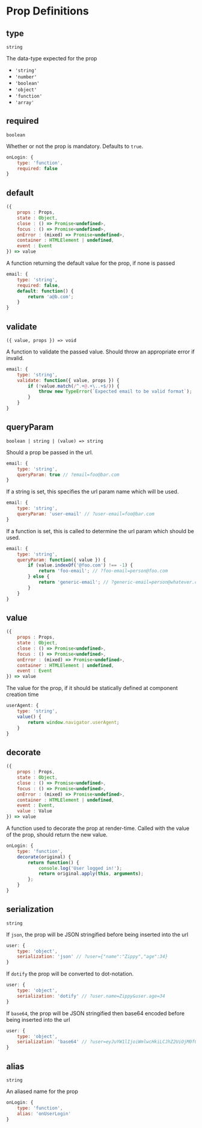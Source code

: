 # Prop Definitions

## type

`string`

The data-type expected for the prop

- `'string'`
- `'number'`
- `'boolean'`
- `'object'`
- `'function'`
- `'array'`

## required

`boolean`

Whether or not the prop is mandatory. Defaults to `true`.

```javascript
onLogin: {
    type: 'function',
    required: false
}
```

## default

```javascript
({
    props : Props,
    state : Object,
    close : () => Promise<undefined>,
    focus : () => Promise<undefined>,
    onError : (mixed) => Promise<undefined>,
    container : HTMLElement | undefined,
    event : Event
}) => value
```

A function returning the default value for the prop, if none is passed

```javascript
email: {
    type: 'string',
    required: false,
    default: function() {
        return 'a@b.com';
    }
}
```

## validate

`({ value, props }) => void`

A function to validate the passed value. Should throw an appropriate error if invalid.

```javascript
email: {
    type: 'string',
    validate: function({ value, props }) {
        if (!value.match(/^.+@.+\..+$/)) {
            throw new TypeError(`Expected email to be valid format`);
        }
    }
}
```

## queryParam

`boolean | string | (value) => string`

Should a prop be passed in the url.

```javascript
email: {
    type: 'string',
    queryParam: true // ?email=foo@bar.com
}
```

If a string is set, this specifies the url param name which will be used.

```javascript
email: {
    type: 'string',
    queryParam: 'user-email' // ?user-email=foo@bar.com
}
```

If a function is set, this is called to determine the url param which should be used.

```javascript
email: {
    type: 'string',
    queryParam: function({ value }) {
        if (value.indexOf('@foo.com') !== -1) {
            return 'foo-email'; // ?foo-email=person@foo.com
        } else {
            return 'generic-email'; // ?generic-email=person@whatever.com
        }
    }
}
```

## value

```javascript
({
    props : Props,
    state : Object,
    close : () => Promise<undefined>,
    focus : () => Promise<undefined>,
    onError : (mixed) => Promise<undefined>,
    container : HTMLElement | undefined,
    event : Event
}) => value
```

The value for the prop, if it should be statically defined at component creation time

```javascript
userAgent: {
    type: 'string',
    value() {
        return window.navigator.userAgent;
    }
}
```

## decorate

```javascript
({
    props : Props,
    state : Object,
    close : () => Promise<undefined>,
    focus : () => Promise<undefined>,
    onError : (mixed) => Promise<undefined>,
    container : HTMLElement | undefined,
    event : Event,
    value : Value
}) => value
```

A function used to decorate the prop at render-time. Called with the value of the prop, should return the new value.

```javascript
onLogin: {
    type: 'function',
    decorate(original) {
        return function() {
            console.log('User logged in!');
            return original.apply(this, arguments);
        };
    }
}
```

## serialization

`string`

If `json`, the prop will be JSON stringified before being inserted into the url

```javascript
user: {
    type: 'object',
    serialization: 'json' // ?user={"name":"Zippy","age":34}
}
```

If `dotify` the prop will be converted to dot-notation.

```javascript
user: {
    type: 'object',
    serialization: 'dotify' // ?user.name=Zippy&user.age=34
}
```

If `base64`, the prop will be JSON stringified then base64 encoded before being inserted into the url

```javascript
user: {
    type: 'object',
    serialization: 'base64' // ?user=eyJuYW1lIjoiWmlwcHkiLCJhZ2UiOjM0fQ==
}
```

## alias

`string`

An aliased name for the prop

```javascript
onLogin: {
    type: 'function',
    alias: 'onUserLogin'
}
```
